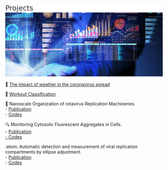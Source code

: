 ![](image/data-analytics-trimmed-650.png)

 :sunrise: [The impact of weather in the coronavirus spread](https://nbviewer.jupyter.org/github/Yasel-Garces/The-impact-of-weather-in-the-coronavirus-spread/blob/master/Has%20the%20weather%20an%20impact%20on%20the%20spread%20of%20the%20coronavirus%3F.ipynb)

:running: [Workout Classification](Workout-Classification/blob/master/Workout%20Classification.ipynb)

:microscope: Nanoscale Organization of rotavirus Replication Machineries.    
	- [Publication](https://elifesciences.org/articles/42906)     
	- [Codes](https://github.com/Yasel-Garces/Nanoscale_organization_of_rotavirus_replication_machineries)

:mag: Monitoring Cytosolic Fluorescent Aggregates in Cells.     
	- [Publication](https://github.com/Yasel-Garces/Monitoring-Cytosolic-Fluorescent-Aggregates-in-Cells)    
[	- Codes](https://www.biorxiv.org/content/10.1101/177139v1.full.pdf)

:atom: Automatic detection and measurement of viral replication compartments by ellipse adjustment.    
	- [Publication](https://www.nature.com/articles/srep36505)     
	- [Codes](https://github.com/Yasel-Garces/MatlabCodes_Automatic_Detection_and_Measurement_of_Viral_Replication_Compartments_By_Ellipse_Adjustm)
 
